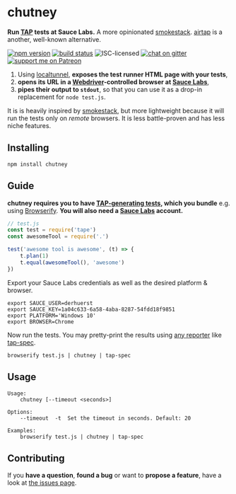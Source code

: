 # chutney

**Run [TAP](https://en.wikipedia.org/wiki/Test_Anything_Protocol) tests at Sauce Labs.** A more opinionated [smokestack](https://github.com/hughsk/smokestack). [airtap](https://github.com/airtap/airtap) is a another, well-known alternative.

[![npm version](https://img.shields.io/npm/v/chutney.svg)](https://www.npmjs.com/package/chutney)
[![build status](https://img.shields.io/codeship/9cea8f70-b28e-0135-65f0-768b43f5dae4/master.svg)](https://app.codeship.com/projects/258106)
![ISC-licensed](https://img.shields.io/github/license/derhuerst/chutney.svg)
[![chat on gitter](https://badges.gitter.im/derhuerst.svg)](https://gitter.im/derhuerst)
[![support me on Patreon](https://img.shields.io/badge/support%20me-on%20patreon-fa7664.svg)](https://patreon.com/derhuerst)

1. Using [localtunnel](https://github.com/localtunnel/localtunnel#readme), **exposes the test runner HTML page with your tests**,
2. **opens its URL in a [Webdriver](https://www.w3.org/TR/webdriver/)-controlled browser at [Sauce Labs](https://saucelabs.com/)**,
3. **pipes their output to `stdout`**, so that you can use it as a drop-in replacement for `node test.js`.

It is is heavily inspired by [smokestack](https://github.com/hughsk/smokestack), but more lightweight because it will run the tests only on *remote* browsers. It is less battle-proven and has less niche features.


## Installing

```shell
npm install chutney
```


## Guide

**chutney requires you to have [TAP-generating tests](https://en.wikipedia.org/wiki/Test_Anything_Protocol), which you bundle** e.g. using [Browserify](https://github.com/substack/node-browserify#readme). **You will also need a [Sauce Labs](https://saucelabs.com/) account.**

```js
// test.js
const test = require('tape')
const awesomeTool = require('.')

test('awesome tool is awesome', (t) => {
	t.plan(1)
	t.equal(awesomeTool(), 'awesome')
})
```

Export your Sauce Labs credentials as well as the desired platform & browser.

```shell
export SAUCE_USER=derhuerst
export SAUCE_KEY=1a04c633-6a58-4aba-8287-54fdd18f9851
export PLATFORM='Windows 10'
export BROWSER=Chrome
```

Now run the tests. You may pretty-print the results using [any reporter](https://github.com/substack/tape#pretty-reporters) like [tap-spec](https://github.com/scottcorgan/tap-spec#readme).

```shell
browserify test.js | chutney | tap-spec
```


## Usage

```
Usage:
    chutney [--timeout <seconds>]

Options:
    --timeout  -t  Set the timeout in seconds. Default: 20

Examples:
    browserify test.js | chutney | tap-spec
```


## Contributing

If you **have a question**, **found a bug** or want to **propose a feature**, have a look at [the issues page](https://github.com/derhuerst/location/issues).
